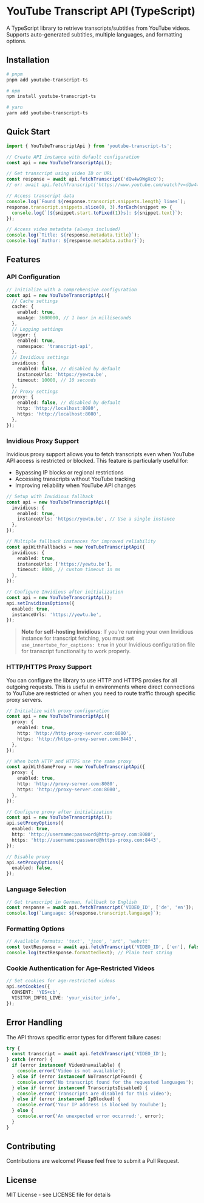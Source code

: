 # YouTube Transcript API (TypeScript)

A TypeScript library to retrieve transcripts/subtitles from YouTube videos. Supports auto-generated subtitles, multiple languages, and formatting options.

## Installation

```bash
# pnpm
pnpm add youtube-transcript-ts

# npm
npm install youtube-transcript-ts

# yarn
yarn add youtube-transcript-ts
```

## Quick Start

```typescript
import { YouTubeTranscriptApi } from 'youtube-transcript-ts';

// Create API instance with default configuration
const api = new YouTubeTranscriptApi();

// Get transcript using video ID or URL
const response = await api.fetchTranscript('dQw4w9WgXcQ');
// or: await api.fetchTranscript('https://www.youtube.com/watch?v=dQw4w9WgXcQ');

// Access transcript data
console.log(`Found ${response.transcript.snippets.length} lines`);
response.transcript.snippets.slice(0, 3).forEach(snippet => {
  console.log(`[${snippet.start.toFixed(1)}s]: ${snippet.text}`);
});

// Access video metadata (always included)
console.log(`Title: ${response.metadata.title}`);
console.log(`Author: ${response.metadata.author}`);
```

## Features

### API Configuration

```typescript
// Initialize with a comprehensive configuration
const api = new YouTubeTranscriptApi({
  // Cache settings
  cache: {
    enabled: true,
    maxAge: 3600000, // 1 hour in milliseconds
  },
  // Logging settings
  logger: {
    enabled: true,
    namespace: 'transcript-api',
  },
  // Invidious settings
  invidious: {
    enabled: false, // disabled by default
    instanceUrls: 'https://yewtu.be',
    timeout: 10000, // 10 seconds
  },
  // Proxy settings
  proxy: {
    enabled: false, // disabled by default
    http: 'http://localhost:8080',
    https: 'http://localhost:8080',
  },
});
```

### Invidious Proxy Support

Invidious proxy support allows you to fetch transcripts even when YouTube API access is restricted or blocked. This feature is particularly useful for:

- Bypassing IP blocks or regional restrictions
- Accessing transcripts without YouTube tracking
- Improving reliability when YouTube API changes

```typescript
// Setup with Invidious fallback
const api = new YouTubeTranscriptApi({
  invidious: {
    enabled: true,
    instanceUrls: 'https://yewtu.be', // Use a single instance
  },
});

// Multiple fallback instances for improved reliability
const apiWithFallbacks = new YouTubeTranscriptApi({
  invidious: {
    enabled: true,
    instanceUrls: ['https://yewtu.be'],
    timeout: 8000, // custom timeout in ms
  },
});

// Configure Invidious after initialization
const api = new YouTubeTranscriptApi();
api.setInvidiousOptions({
  enabled: true,
  instanceUrls: 'https://yewtu.be',
});
```

> **Note for self-hosting Invidious**: If you're running your own Invidious instance for transcript fetching, you must set `use_innertube_for_captions: true` in your Invidious configuration file for transcript functionality to work properly.

### HTTP/HTTPS Proxy Support

You can configure the library to use HTTP and HTTPS proxies for all outgoing requests. This is useful in environments where direct connections to YouTube are restricted or when you need to route traffic through specific proxy servers.

```typescript
// Initialize with proxy configuration
const api = new YouTubeTranscriptApi({
  proxy: {
    enabled: true,
    http: 'http://http-proxy-server.com:8080',
    https: 'http://https-proxy-server.com:8443',
  },
});

// When both HTTP and HTTPS use the same proxy
const apiWithSameProxy = new YouTubeTranscriptApi({
  proxy: {
    enabled: true,
    http: 'http://proxy-server.com:8080',
    https: 'http://proxy-server.com:8080',
  },
});

// Configure proxy after initialization
const api = new YouTubeTranscriptApi();
api.setProxyOptions({
  enabled: true,
  http: 'http://username:password@http-proxy.com:8080',
  https: 'http://username:password@https-proxy.com:8443',
});

// Disable proxy
api.setProxyOptions({
  enabled: false,
});
```

### Language Selection

```typescript
// Get transcript in German, fallback to English
const response = await api.fetchTranscript('VIDEO_ID', ['de', 'en']);
console.log(`Language: ${response.transcript.language}`);
```

### Formatting Options

```typescript
// Available formats: 'text', 'json', 'srt', 'webvtt'
const textResponse = await api.fetchTranscript('VIDEO_ID', ['en'], false, 'text');
console.log(textResponse.formattedText); // Plain text string
```

### Cookie Authentication for Age-Restricted Videos

```typescript
// Set cookies for age-restricted videos
api.setCookies({
  CONSENT: 'YES+cb',
  VISITOR_INFO1_LIVE: 'your_visitor_info',
});
```

## Error Handling

The API throws specific error types for different failure cases:

```typescript
try {
  const transcript = await api.fetchTranscript('VIDEO_ID');
} catch (error) {
  if (error instanceof VideoUnavailable) {
    console.error('Video is not available');
  } else if (error instanceof NoTranscriptFound) {
    console.error('No transcript found for the requested languages');
  } else if (error instanceof TranscriptsDisabled) {
    console.error('Transcripts are disabled for this video');
  } else if (error instanceof IpBlocked) {
    console.error('Your IP address is blocked by YouTube');
  } else {
    console.error('An unexpected error occurred:', error);
  }
}
```

## Contributing

Contributions are welcome! Please feel free to submit a Pull Request.

## License

MIT License - see LICENSE file for details
